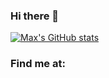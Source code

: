### Hi there 👋

[![Max's GitHub stats](https://github-readme-stats.vercel.app/api?username=maxfer03)](https://github.com/maxfer03/github-readme-stats)

### Find me at:

<linkedin-link href="https://www.linkedin.com/in/maximo-fernandez-arenas-fullstack/" height="15px"></linkedin-link>





<!--
**maxfer03/maxfer03** is a ✨ _special_ ✨ repository because its `README.md` (this file) appears on your GitHub profile.



Here are some ideas to get you started:

- 🔭 I’m currently working on ...
- 🌱 I’m currently learning ...
- 👯 I’m looking to collaborate on ...
- 🤔 I’m looking for help with ...
- 💬 Ask me about ...
- 📫 How to reach me: ...
- 😄 Pronouns: ...
- ⚡ Fun fact: ...
-->
